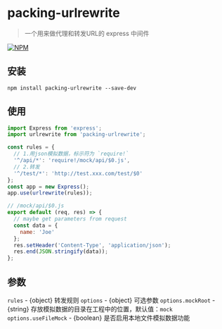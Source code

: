 # packing-urlrewrite

>一个用来做代理和转发URL的 express 中间件

[![NPM](https://nodei.co/npm/packing-urlrewrite.png)](https://nodei.co/npm/packing-urlrewrite/)

## 安装
```
npm install packing-urlrewrite --save-dev
```

## 使用

```javascript
import Express from 'express';
import urlrewrite from 'packing-urlrewrite';

const rules = {
  // 1.用json模拟数据，标示符为 `require!`
  '^/api/*': 'require!/mock/api/$0.js',
  // 2.转发
  '^/test/*': 'http://test.xxx.com/test/$0'
};
const app = new Express();
app.use(urlrewrite(rules));
```

```javascript
// /mock/api/$0.js
export default (req, res) => {
  // maybe get parameters from request
  const data = {
    name: 'Joe'
  };
  res.setHeader('Content-Type', 'application/json');
  res.end(JSON.stringify(data));
};
```

## 参数
`rules` - {object} 转发规则
`options` - {object} 可选参数
`options.mockRoot` - {string} 存放模拟数据的目录在工程中的位置，默认值：`mock`
`options.useFileMock` - {boolean} 是否启用本地文件模拟数据功能
